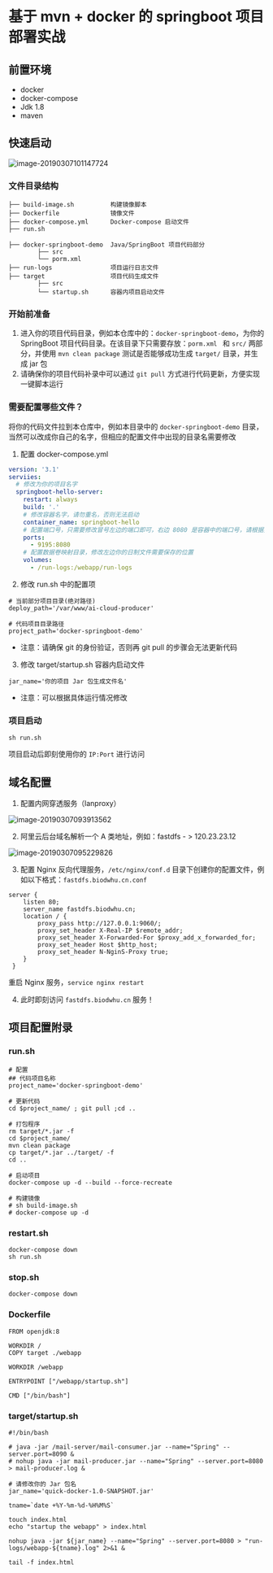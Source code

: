 # 基于 mvn + docker 的 springboot 项目部署实战

## 前置环境

- docker
- docker-compose
- Jdk 1.8
- maven



## 快速启动

![image-20190307101147724](assets/image-20190307101147724.png)

### 文件目录结构

```
├── build-image.sh          构建镜像脚本
├── Dockerfile              镜像文件
├── docker-compose.yml      Docker-compose 启动文件
├── run.sh

├── docker-springboot-demo  Java/SpringBoot 项目代码部分
        ├── src
        └── porm.xml
├── run-logs                项目运行日志文件
├── target                  项目代码生成文件
        ├── src
        └── startup.sh      容器内项目启动文件
```



### 开始前准备

1. 进入你的项目代码目录，例如本仓库中的：`docker-springboot-demo`，为你的 SpringBoot 项目代码目录。在该目录下只需要存放：`porm.xml ` 和 `src/` 两部分，并使用 `mvn clean package` 测试是否能够成功生成 `target/` 目录，并生成 jar 包
2. 请确保你的项目代码补录中可以通过 `git pull` 方式进行代码更新，方便实现一键脚本运行



### 需要配置哪些文件？

将你的代码文件拉到本仓库中，例如本目录中的 `docker-springboot-demo` 目录，当然可以改成你自己的名字，但相应的配置文件中出现的目录名需要修改

1. 配置 docker-compose.yml

```yml
version: '3.1'
serviies:
  # 修改为你的项目名字
  springboot-hello-server:
    restart: always
    build: '.'
    # 修改容器名字，请勿重名，否则无法启动
    container_name: springboot-hello
    # 配置端口号，只需要修改冒号左边的端口即可，右边 8080 是容器中的端口号，请根据实际情况来修改
    ports:
      - 9195:8080
    # 配置数据卷映射目录，修改左边你的日制文件需要保存的位置
    volumes:
      - /run-logs:/webapp/run-logs
```

2. 修改 run.sh 中的配置项

```shell
# 当前部分项目目录(绝对路径)
deploy_path='/var/www/ai-cloud-producer'

# 代码项目目录路径
project_path='docker-springboot-demo'
```

- 注意：请确保 git 的身份验证，否则再 git pull 的步骤会无法更新代码

3. 修改 target/startup.sh 容器内启动文件

```shell
jar_name='你的项目 Jar 包生成文件名'
```

- 注意：可以根据具体运行情况修改

### 项目启动

```shell
sh run.sh
```

项目启动后即刻使用你的 `IP:Port` 进行访问



## 域名配置

1. 配置内网穿透服务（lanproxy）

![image-20190307093913562](assets/image-20190307093913562.png)

2. 阿里云后台域名解析一个 A 类地址，例如：fastdfs   - > 120.23.23.12

![image-20190307095229826](assets/image-20190307095229826.png)

3. 配置 Nginx 反向代理服务，`/etc/nginx/conf.d` 目录下创建你的配置文件，例如以下格式：`fastdfs.biodwhu.cn.conf`

```
server {
    listen 80;
    server_name fastdfs.biodwhu.cn;
    location / {
        proxy_pass http://127.0.0.1:9060/;
        proxy_set_header X-Real-IP $remote_addr;
        proxy_set_header X-Forwarded-For $proxy_add_x_forwarded_for;
        proxy_set_header Host $http_host;
        proxy_set_header N-NginS-Proxy true;
    }
 }
```

重启 Nginx 服务，`service nginx restart`

4. 此时即刻访问 `fastdfs.biodwhu.cn` 服务！





## 项目配置附录

### run.sh

```shell
# 配置
## 代码项目名称
project_name='docker-springboot-demo'

# 更新代码
cd $project_name/ ; git pull ;cd ..

# 打包程序
rm target/*.jar -f
cd $project_name/
mvn clean package
cp target/*.jar ../target/ -f
cd ..

# 启动项目
docker-compose up -d --build --force-recreate

# 构建镜像
# sh build-image.sh
# docker-compose up -d
```



### restart.sh

```shell
docker-compose down
sh run.sh
```



### stop.sh

```shell
docker-compose down
```





### Dockerfile

```shell
FROM openjdk:8

WORKDIR /
COPY target ./webapp

WORKDIR /webapp

ENTRYPOINT ["/webapp/startup.sh"]

CMD ["/bin/bash"]
```



### target/startup.sh

```shell
#!/bin/bash

# java -jar /mail-server/mail-consumer.jar --name="Spring" --server.port=8090 &
# nohup java -jar mail-producer.jar --name="Spring" --server.port=8080 > mail-producer.log &

# 请修改你的 Jar 包名
jar_name='quick-docker-1.0-SNAPSHOT.jar'

tname=`date +%Y-%m-%d-%H%M%S`

touch index.html
echo "startup the webapp" > index.html

nohup java -jar ${jar_name} --name="Spring" --server.port=8080 > "run-logs/webapp-${tname}.log" 2>&1 &

tail -f index.html
```

